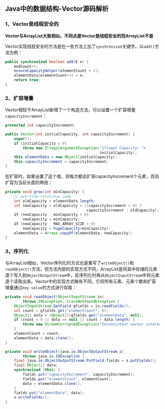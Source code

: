 ## Java中的数据结构-Vector源码解析

### 1、Vector是线程安全的
**Vector与ArrayList大致相似，不同点是Vector是线程安全的而ArrayList不是**

Vector实现线程安全的方法是在一些方法上加了`synchronized`关键字。以`add()`方法为例：
```java
public synchronized boolean add(E e) {
    modCount++;
    ensureCapacityHelper(elementCount + 1);
    elementData[elementCount++] = e;
    return true;
}
```

### 2、扩容增量
Vector相较于ArrayList新增了一个构造方法，可以设置一个扩容增量`capacityIncrement`：
```java
protected int capacityIncrement;

public Vector(int initialCapacity, int capacityIncrement) {
    super();
    if (initialCapacity < 0)
        throw new IllegalArgumentException("Illegal Capacity: "+
                                           initialCapacity);
    this.elementData = new Object[initialCapacity];
    this.capacityIncrement = capacityIncrement;
}
```
在扩容时，如果设置了这个值，则每次都会扩容capacityIncrement个元素，否则扩容为当前长度的两倍：
```java
private void grow(int minCapacity) {
    // overflow-conscious code
    int oldCapacity = elementData.length;
    int newCapacity = oldCapacity + ((capacityIncrement > 0) ?
                                     capacityIncrement : oldCapacity);
    if (newCapacity - minCapacity < 0)
        newCapacity = minCapacity;
    if (newCapacity - MAX_ARRAY_SIZE > 0)
        newCapacity = hugeCapacity(minCapacity);
    elementData = Arrays.copyOf(elementData, newCapacity);
}
```

### 3、序列化
与ArrayList相似，Vector序列化的方式也是重写了`writeObject()`和`readObject()`方法，但方法内部的实现方式不同，ArrayList是将其中存储的元素逐个写入到`ObjectOutputStream`中，反序列化时再从`ObjectInputStream`中将元素逐个读取出来。Vector中的实现方式略有不同，它将所有元素、元素个数和扩容增量通过`key-value`的方式进行存取：
```java
private void readObject(ObjectInputStream in)
        throws IOException, ClassNotFoundException {
    ObjectInputStream.GetField gfields = in.readFields();
    int count = gfields.get("elementCount", 0);
    Object[] data = (Object[])gfields.get("elementData", null);
    if (count < 0 || data == null || count > data.length) {
        throw new StreamCorruptedException("Inconsistent vector internals");
    }
    elementCount = count;
    elementData = data.clone();
}

private void writeObject(java.io.ObjectOutputStream s)
        throws java.io.IOException {
    final java.io.ObjectOutputStream.PutField fields = s.putFields();
    final Object[] data;
    synchronized (this) {
        fields.put("capacityIncrement", capacityIncrement);
        fields.put("elementCount", elementCount);
        data = elementData.clone();
    }
    fields.put("elementData", data);
    s.writeFields();
}
```
